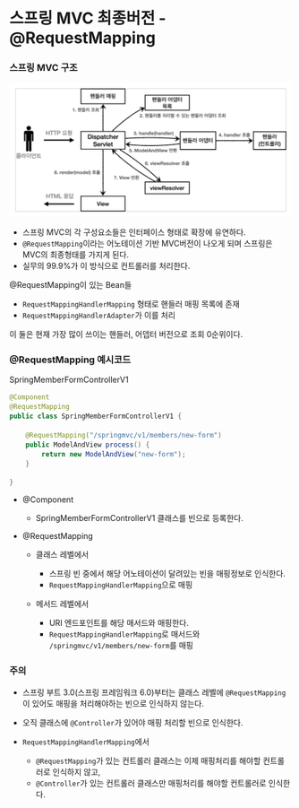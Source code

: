 # 스프링 MVC 최종버전 - @RequestMapping

### 스프링 MVC 구조

![image-20230829172255705](img/image-20230829172255705.png)

- 스프링 MVC의 각 구성요소들은 인터페이스 형태로 확장에 유연하다.
- `@RequestMapping`이라는 어노테이션 기반 MVC버전이 나오게 되며 스프링은 MVC의 최종형태를 가지게 된다.
- 실무의 99.9%가 이 방식으로 컨트롤러를 처리한다.



@RequestMapping이 있는 Bean들

- `RequestMappingHandlerMapping` 형태로 핸들러 매핑 목록에 존재
- `RequestMappingHandlerAdapter`가 이를 처리



이 둘은 현재 가장 많이 쓰이는 핸들러, 어뎁터 버전으로 조회 0순위이다.



### @RequestMapping 예시코드

SpringMemberFormControllerV1

```java
@Component
@RequestMapping
public class SpringMemberFormControllerV1 {

    @RequestMapping("/springmvc/v1/members/new-form")
    public ModelAndView process() {
        return new ModelAndView("new-form");
    }
    
}
```

- @Component

  - SpringMemberFormControllerV1 클래스를 빈으로 등록한다.

- @RequestMapping

  - 클래스 레벨에서
    - 스프링 빈 중에서 해당 어노테이션이 달려있는 빈을 매핑정보로 인식한다.
    - `RequestMappingHandlerMapping`으로 매핑

  - 메서드 레벨에서
    - URI 엔드포인트를 해당 매서드와 매핑한다.
    - `RequestMappingHandlerMapping`로 매서드와 `/springmvc/v1/members/new-form`를 매핑



### 주의

- 스프링 부트 3.0(스프링 프레임워크 6.0)부터는 클래스 레벨에 `@RequestMapping`이 있어도 매핑을 처리해야하는 빈으로 인식하지 않는다.

- 오직 클래스에 `@Controller`가 있어야 매핑 처리할 빈으로 인식한다. 

- `RequestMappingHandlerMapping`에서 
  - `@RequestMapping`가 있는 컨트롤러 클래스는 이제 매핑처리를 해야할 컨트롤러로 인식하지 않고, 
  - `@Controller`가 있는 컨트롤러 클래스만 매핑처리를 해야할 컨트롤러로 인식한다.



